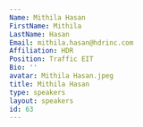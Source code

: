 ```yaml
---
Name: Mithila Hasan
FirstName: Mithila
LastName: Hasan
Email: mithila.hasan@hdrinc.com
Affiliation: HDR
Position: Traffic EIT
Bio: ''
avatar: Mithila Hasan.jpeg
title: Mithila Hasan
type: speakers
layout: speakers
id: 63
---
```

